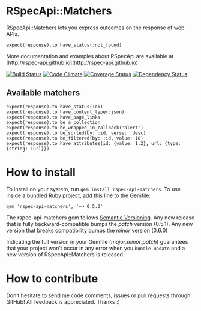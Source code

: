 RSpecApi::Matchers
==================

RSpecApi::Matchers lets you express outcomes on the response of web APIs.

    expect(response).to have_status(:not_found)

More documentation and examples about RSpecApi are available at [http://rspec-api.github.io](http://rspec-api.github.io)

[![Build Status](https://travis-ci.org/rspec-api/rspec-api-matchers.png?branch=master)](https://travis-ci.org/rspec-api/rspec-api-matchers)
[![Code Climate](https://codeclimate.com/github/rspec-api/rspec-api-matchers.png)](https://codeclimate.com/github/rspec-api/rspec-api-matchers)
[![Coverage Status](https://coveralls.io/repos/rspec-api/rspec-api-matchers/badge.png)](https://coveralls.io/r/rspec-api/rspec-api-matchers)
[![Dependency Status](https://gemnasium.com/rspec-api/rspec-api-matchers.png)](https://gemnasium.com/rspec-api/rspec-api-matchers)

Available matchers
------------------

    expect(response).to have_status(:ok)
    expect(response).to have_content_type(:json)
    expect(response).to have_page_links
    expect(response).to be_a_collection
    expect(response).to be_wrapped_in_callback('alert')
    expect(response).to be_sorted(by: :id, verse: :desc)
    expect(response).to be_filtered(by: :id, value: 10)
    expect(response).to have_attributes(id: {value: 1.2}, url: {type: {string: :url}})


How to install
==============

To install on your system, run `gem install rspec-api-matchers`.
To use inside a bundled Ruby project, add this line to the Gemfile:

    gem 'rspec-api-matchers', '~> 0.5.0'

The rspec-api-matchers gem follows [Semantic Versioning](http://semver.org).
Any new release that is fully backward-compatible bumps the *patch* version (0.5.1).
Any new version that breaks compatibility bumps the *minor* version (0.6.0)

Indicating the full version in your Gemfile (*major*.*minor*.*patch*) guarantees
that your project won’t occur in any error when you `bundle update` and a new
version of RSpecApi::Matchers is released.


How to contribute
=================

Don’t hesitate to send me code comments, issues or pull requests through GitHub!
All feedback is appreciated. Thanks :)